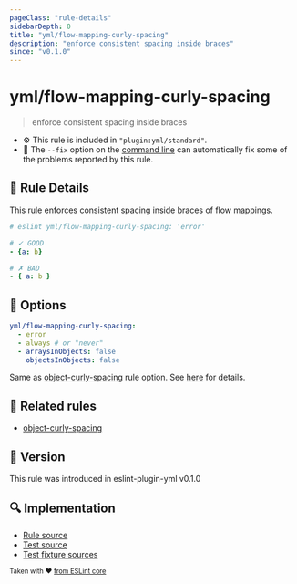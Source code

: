 ```yaml
---
pageClass: "rule-details"
sidebarDepth: 0
title: "yml/flow-mapping-curly-spacing"
description: "enforce consistent spacing inside braces"
since: "v0.1.0"
---
```

# yml/flow-mapping-curly-spacing

> enforce consistent spacing inside braces

- :gear: This rule is included in `"plugin:yml/standard"`.
- :wrench: The `--fix` option on the [command line](https://eslint.org/docs/user-guide/command-line-interface#fixing-problems) can automatically fix some of the problems reported by this rule.

## :book: Rule Details

This rule enforces consistent spacing inside braces of flow mappings.

<eslint-code-block fix>

<!-- eslint-skip -->

```yaml
# eslint yml/flow-mapping-curly-spacing: 'error'

# ✓ GOOD
- {a: b}

# ✗ BAD
- { a: b }
```

</eslint-code-block>

## :wrench: Options

```yaml
yml/flow-mapping-curly-spacing:
  - error
  - always # or "never"
  - arraysInObjects: false
    objectsInObjects: false
```

Same as [object-curly-spacing] rule option. See [here](https://eslint.org/docs/rules/object-curly-spacing#options) for details.

## :couple: Related rules

- [object-curly-spacing]

[object-curly-spacing]: https://eslint.org/docs/rules/object-curly-spacing

## :rocket: Version

This rule was introduced in eslint-plugin-yml v0.1.0

## :mag: Implementation

- [Rule source](https://github.com/ota-meshi/eslint-plugin-yml/blob/master/src/rules/flow-mapping-curly-spacing.ts)
- [Test source](https://github.com/ota-meshi/eslint-plugin-yml/blob/master/tests/src/rules/flow-mapping-curly-spacing.ts)
- [Test fixture sources](https://github.com/ota-meshi/eslint-plugin-yml/tree/master/tests/fixtures/rules/flow-mapping-curly-spacing)

<sup>Taken with ❤️ [from ESLint core](https://eslint.org/docs/rules/object-curly-spacing)</sup>
